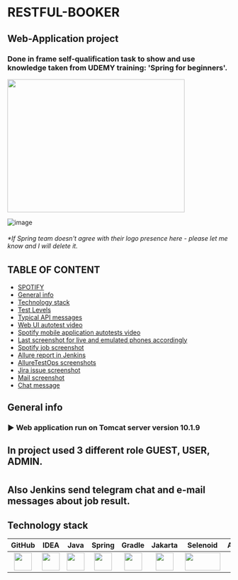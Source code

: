 # RESTFUL-BOOKER
## Web-Application project
### Done in frame self-qualification task to show and use knowledge taken from UDEMY training: 'Spring for beginners'.
<img src="https://github.com/xt4k/spring.web_mvc_rest_security.restful_booker/assets/38681283/6322f2d9-bd8f-4919-8585-e0448088e100" width="400" height="300">


![image](https://github.com/xt4k/spring.web_mvc_rest_security.restful_booker/assets/38681283/dd07cd20-5a95-4672-96a4-684a39440b24)




###### *If Spring team doesn't agree with their logo presence here - please let me know and I will delete it.

## TABLE OF CONTENT

* [SPOTIFY](#spotify)
* [General info](#general-info)
* [Technology stack](#technology-stack)
* [Test Levels](#test-levels)
* [Typical API messages](#typical-api-messages)
* [Web UI autotest video](#web-ui-autotest-video)
* [Spotify mobile application autotests video](#spotify-mobile-application-autotests-video)
* [Last screenshot for live and emulated phones accordingly](#last-screenshot-for-live-and-emulated-phones-accordingly)
* [Spotify job screenshot](#spotify-job-screenshot)
* [Allure report in Jenkins](#allure-report-in-jenkins)
* [AllureTestOps screenshots](#alluretestops-screenshots)
* [Jira issue screenshot](#jira-issue-screenshot)
* [Mail screenshot](#mail-screenshot)
* [Chat message](#chat-message)

## General info

### :arrow_forward: Web application run on Tomcat server version 10.1.9

## In project used 3 different role GUEST, USER, ADMIN.
# 

## Also Jenkins send telegram chat and e-mail messages about job result.

## Technology stack

| GitHub | IDEA | Java | Spring | Gradle | Jakarta | Selenoid | Allure | Jenkins |
|:-----:|:-----:|:----:|:------:|:------:|:--------:|:--------:|:------------:|:-------:|
|<img src="https://user-images.githubusercontent.com/38681283/120561870-048f0480-c40e-11eb-9ff8-c155f9d617c4.png" width="40" height="40"> | <img src="https://user-images.githubusercontent.com/38681283/120561799-e88b6300-c40d-11eb-91ba-d4103ef6d4b5.png" width="40" height="40"> | <img src="https://user-images.githubusercontent.com/38681283/120561837-f7721580-c40d-11eb-8590-7b3b0b5eb50d.png" width="40" height="40"> | <img src="https://user-images.githubusercontent.com/38681283/248457688-2df513b9-56c6-42df-96a5-27b3ccf0e00d.png" width="40" height="40"> | <img src="https://user-images.githubusercontent.com/38681283/120562398-fbeafe00-c40e-11eb-9fe7-3a641bf7115c.png" width="40" height="40"> | <img src="https://user-images.githubusercontent.com/38681283/248458847-7136dbda-f182-471f-9ee8-c8963e9cbd17.png" width="40" height="40"> | <img src="https://github.com/xt4k/spring.web_mvc_rest_security.restful_booker/assets/38681283/dd07cd20-5a95-4672-96a4-684a39440b24.png" width="80" height="40">
